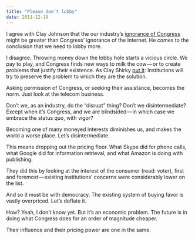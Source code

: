 ```yaml
---
title: "Please don’t lobby"
date: 2011-12-19
---
```


I agree with Clay Johnson that the our industry’s [ignorance of Congress](//www.informationdiet.com/blog/read/dear-internet-its-no-longer-ok-to-not-know-how-congress-works-) might be greater than Congress’ ignorance of the Internet. He comes to the conclusion that we need to lobby more.

I disagree. Throwing money down the lobby hole starts a vicious circle. We pay to play, and Congress finds new ways to milk the cow — or to create problems that justify their existence. As Clay Shirky [put it](//en.wikipedia.org/wiki/Clay_Shirky#The_Shirky_Principle):
Institutions will try to preserve the problem to which they are the solution.

Asking permission of Congress, or seeking their assistance, becomes the norm. Just look at the telecom business.

Don’t we, as an industry, do the “disrupt” thing? Don’t we disintermediate? Except when it’s Congress, and we are blindsided — in which case we embrace the status quo, with vigor?

Becoming one of many moneyed interests diminishes us, and makes the world a worse place. Let’s disintermediate.

This means dropping out the pricing floor. What Skype did for phone calls, what Google did for information retrieval, and what Amazon is doing with publishing.

They did this by looking at the interest of the consumer (read: voter), first and foremost — existing institutions’ concerns were considerably lower on the list.

And so it must be with democracy. The existing system of buying favor is vastly overpriced. Let’s deflate it.

How? Yeah, I don’t know yet. But it’s an economic problem. The future is in doing what Congress does for an order of magnitude cheaper.

Their influence and their pricing power are one in the same.
